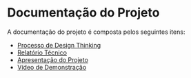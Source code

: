 # Documentação do Projeto

A documentação do projeto é composta pelos seguintes itens:

- [Processo de Design Thinking](concepcao/Processo%20Design%20Thinking%20-%20TEMPLATE.pdf)
- [Relatório Técnico](relatorio/Relatorio%20Tecnico%20-%20TEMPLATE.md)
- [Apresentação do Projeto](https://slidesgo.com/editor/share/9c6a80c7-6246-474b-b70c-88fc441d5a82#rs=link)
- [Vídeo de Demonstração](Arquivos\ClienteUtilizandoAplicação.mp4)
